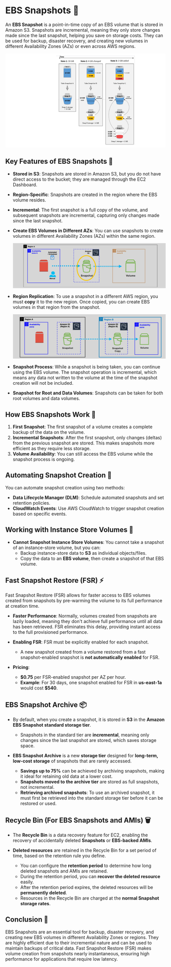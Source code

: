 # **EBS Snapshots 📸**

An **EBS Snapshot** is a point-in-time copy of an EBS volume that is stored in Amazon S3. Snapshots are incremental, meaning they only store changes made since the last snapshot, helping you save on storage costs. They can be used for backup, disaster recovery, and creating new volumes in different Availability Zones (AZs) or even across AWS regions.

![Snapshot Incremental Explanation](images/ebs-snapshot.png)

## **Key Features of EBS Snapshots 🏅**

- **Stored in S3**: Snapshots are stored in Amazon S3, but you do not have direct access to the bucket; they are managed through the EC2 Dashboard.
- **Region-Specific**: Snapshots are created in the region where the EBS volume resides.
- **Incremental**: The first snapshot is a full copy of the volume, and subsequent snapshots are incremental, capturing only changes made since the last snapshot.
- **Create EBS Volumes in Different AZs**: You can use snapshots to create volumes in different Availability Zones (AZs) within the same region.

  ![Create Volume from Snapshot in Different AZ](images/ebs-snapshot-for-diff-az.png)

- **Region Replication**: To use a snapshot in a different AWS region, you must **copy** it to the new region. Once copied, you can create EBS volumes in that region from the snapshot.

  ![Solution for Create Volume from Snapshot in Different Region](images/ebs-snapshot-for-diff-region.png)

- **Snapshot Process**: While a snapshot is being taken, you can continue using the EBS volume. The snapshot operation is incremental, which means any data not written to the volume at the time of the snapshot creation will not be included.

* **Snapshot for Root and Data Volumes**: Snapshots can be taken for both root volumes and data volumes.

## **How EBS Snapshots Work 🧩**

1. **First Snapshot**: The first snapshot of a volume creates a complete backup of the data on the volume.
2. **Incremental Snapshots**: After the first snapshot, only changes (deltas) from the previous snapshot are stored. This makes snapshots more efficient as they require less storage.
3. **Volume Availability**: You can still access the EBS volume while the snapshot process is ongoing.

## **Automating Snapshot Creation 🔄**

You can automate snapshot creation using two methods:

- **Data Lifecycle Manager (DLM)**: Schedule automated snapshots and set retention policies.
- **CloudWatch Events**: Use AWS CloudWatch to trigger snapshot creation based on specific events.

## **Working with Instance Store Volumes 💾**

- **Cannot Snapshot Instance Store Volumes**: You cannot take a snapshot of an instance-store volume, but you can:
  - Backup instance-store data to **S3** as individual objects/files.
  - Copy the data to an **EBS volume**, then create a snapshot of that EBS volume.

## **Fast Snapshot Restore (FSR) ⚡**

Fast Snapshot Restore (FSR) allows for faster access to EBS volumes created from snapshots by pre-warming the volume to its full performance at creation time.

- **Faster Performance**: Normally, volumes created from snapshots are lazily loaded, meaning they don't achieve full performance until all data has been retrieved. FSR eliminates this delay, providing instant access to the full provisioned performance.

- **Enabling FSR**: FSR must be explicitly enabled for each snapshot.

  - A new snapshot created from a volume restored from a fast snapshot-enabled snapshot is **not automatically enabled** for FSR.

- **Pricing**:
  - **\$0.75** per FSR-enabled snapshot per AZ per hour.
  - **Example**: For 30 days, one snapshot enabled for FSR in **us-east-1a** would cost **\$540**.

## **EBS Snapshot Archive 📦**

- By default, when you create a snapshot, it is stored in **S3** in the **Amazon EBS Snapshot standard storage tier**.

  - Snapshots in the standard tier are **incremental**, meaning only changes since the last snapshot are stored, which saves storage space.

- **EBS Snapshot Archive** is a new **storage tier** designed for **long-term, low-cost storage** of snapshots that are rarely accessed.
  - **Savings up to 75%** can be achieved by archiving snapshots, making it ideal for retaining old data at a lower cost.
  - **Snapshots moved to the archive tier** are stored as full snapshots, not incremental.
  - **Retrieving archived snapshots**: To use an archived snapshot, it must first be retrieved into the standard storage tier before it can be restored or used.

## **Recycle Bin (For EBS Snapshots and AMIs) 🗑️**

- The **Recycle Bin** is a data recovery feature for EC2, enabling the recovery of accidentally deleted **Snapshots** or **EBS-backed AMIs**.

- **Deleted resources** are retained in the Recycle Bin for a set period of time, based on the retention rule you define.
  - You can configure the **retention period** to determine how long deleted snapshots and AMIs are retained.
  - During the retention period, you can **recover the deleted resource** easily.
  - After the retention period expires, the deleted resources will be **permanently deleted**.
  - Resources in the Recycle Bin are charged at the **normal Snapshot storage rates**.

## **Conclusion 🏁**

EBS Snapshots are an essential tool for backup, disaster recovery, and creating new EBS volumes in different Availability Zones or regions. They are highly efficient due to their incremental nature and can be used to maintain backups of critical data. Fast Snapshot Restore (FSR) makes volume creation from snapshots nearly instantaneous, ensuring high performance for applications that require low latency.
